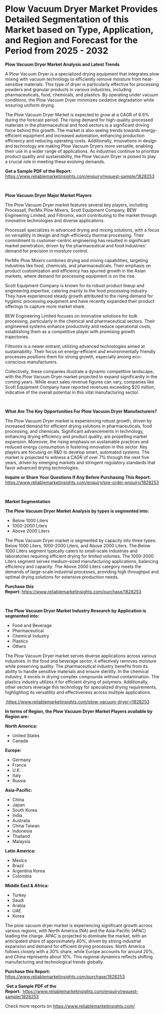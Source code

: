 <p><h1>Plow Vacuum Dryer Market Provides Detailed Segmentation of this Market based on Type, Application, and Region and Forecast for the Period from 2025 - 2032</h1></p><p><strong>Plow Vacuum Dryer Market Analysis and Latest Trends</strong></p>
<p><p>A Plow Vacuum Dryer is a specialized drying equipment that integrates plow mixing with vacuum technology to efficiently remove moisture from heat-sensitive materials. This type of dryer is particularly effective for processing powders and granular products in various industries, including pharmaceuticals, food, chemicals, and plastics. By operating under vacuum conditions, the Plow Vacuum Dryer minimizes oxidative degradation while ensuring uniform drying.</p><p>The Plow Vacuum Dryer Market is expected to grow at a CAGR of 6.9% during the forecast period. The rising demand for high-quality processed materials in the pharmaceutical and food sectors is a significant driving force behind this growth. The market is also seeing trends towards energy-efficient equipment and increased automation, enhancing production efficiency and reducing operating costs. Additionally, innovations in design and technology are making Plow Vacuum Dryers more versatile, enabling their use in a wider range of applications. As industries continue to prioritize product quality and sustainability, the Plow Vacuum Dryer is poised to play a crucial role in meeting these evolving demands.</p></p>
<p><strong>Get a Sample PDF of the Report:&nbsp;</strong> <a href="https://www.reliablemarketinsights.com/enquiry/request-sample/1828253?utm_campaign=3290&utm_medium=2&utm_source=Github&utm_content=ia&utm_term=12042025&utm_id=plow-vacuum-dryer">https://www.reliablemarketinsights.com/enquiry/request-sample/1828253</a></p>
<p>&nbsp;</p>
<p><strong>Plow Vacuum Dryer Major Market Players</strong></p>
<p><p>The Plow Vacuum Dryer market features several key players, including Processall, PerMix Plow Mixers, Scott Equipment Company, BEW Engineering Limited, and Filtromix, each contributing to the market through innovative technologies and diverse applications.</p><p>Processall specializes in advanced drying and mixing solutions, with a focus on versatility in design and high-efficiency thermal processing. Their commitment to customer-centric engineering has resulted in significant market penetration, driven by the pharmaceutical and food industries' demand for precision in moisture control.</p><p>PerMix Plow Mixers combines drying and mixing capabilities, targeting industries like food, chemicals, and pharmaceuticals. Their emphasis on product customization and efficiency has spurred growth in the Asian markets, where demand for processing equipment is on the rise.</p><p>Scott Equipment Company is known for its robust product lineup and engineering expertise, catering mainly to the food processing industry. They have experienced steady growth attributed to the rising demand for hygienic processing equipment and have recently expanded their product offerings to capture more market share.</p><p>BEW Engineering Limited focuses on innovative solutions for bulk processing, particularly in the chemical and pharmaceutical sectors. Their engineered systems enhance productivity and reduce operational costs, establishing them as a competitive player with promising growth trajectories.</p><p>Filtromix is a newer entrant, utilizing advanced technologies aimed at sustainability. Their focus on energy-efficient and environmentally friendly processes positions them for strong growth, especially among eco-conscious manufacturers.</p><p>Collectively, these companies illustrate a dynamic competitive landscape, with the Plow Vacuum Dryer market projected to expand significantly in the coming years. While exact sales revenue figures can vary, companies like Scott Equipment Company have reported revenues exceeding $20 million, indicative of the overall potential in this vital manufacturing sector.</p></p>
<p>&nbsp;</p>
<p><strong>What Are The Key Opportunities For Plow Vacuum Dryer Manufacturers?</strong></p>
<p><p>The Plow Vacuum Dryer market is experiencing robust growth, driven by increased demand for efficient drying solutions in pharmaceuticals, food processing, and chemicals. Significant advancements in technology, enhancing drying efficiency and product quality, are propelling market expansion. Moreover, the rising emphasis on sustainable practices and reduced energy consumption is fostering innovation in this sector. Key players are focusing on R&D to develop smart, automated systems. The market is projected to witness a CAGR of over 7% through the next five years, driven by emerging markets and stringent regulatory standards that favor advanced drying technologies.</p></p>
<p><strong>Inquire or Share Your Questions If Any Before Purchasing This Report:</strong> <a href="https://www.reliablemarketinsights.com/enquiry/pre-order-enquiry/1828253?utm_campaign=3290&utm_medium=2&utm_source=Github&utm_content=ia&utm_term=12042025&utm_id=plow-vacuum-dryer">https://www.reliablemarketinsights.com/enquiry/pre-order-enquiry/1828253</a></p>
<p>&nbsp;</p>
<p><strong>Market Segmentation</strong></p>
<p><strong>The Plow Vacuum Dryer Market Analysis by types is segmented into:</strong></p>
<p><ul><li>Below 1000 Liters</li><li>1000-2000 Liters</li><li>Above 2000 Liters</li></ul></p>
<p><p>The Plow Vacuum Dryer market is segmented by capacity into three types: Below 1000 Liters, 1000-2000 Liters, and Above 2000 Liters. The Below 1000 Liters segment typically caters to small-scale industries and laboratories requiring efficient drying for limited volumes. The 1000-2000 Liters segment serves medium-sized manufacturing applications, balancing efficiency and capacity. The Above 2000 Liters category meets the demands of large-scale industrial processes, providing high throughput and optimal drying solutions for extensive production needs.</p></p>
<p><strong>Purchase this Report:&nbsp;</strong><a href="https://www.reliablemarketinsights.com/purchase/1828253?utm_campaign=3290&utm_medium=2&utm_source=Github&utm_content=ia&utm_term=12042025&utm_id=plow-vacuum-dryer">https://www.reliablemarketinsights.com/purchase/1828253</a></p>
<p>&nbsp;</p>
<p><strong>The Plow Vacuum Dryer Market Industry Research by Application is segmented into:</strong></p>
<p><ul><li>Food and Beverage</li><li>Pharmaceutical</li><li>Chemical Industry</li><li>Plastics</li><li>Others</li></ul></p>
<p><p>The Plow Vacuum Dryer market serves diverse applications across various industries. In the food and beverage sector, it effectively removes moisture while preserving quality. The pharmaceutical industry benefits from its ability to handle sensitive materials and ensure sterility. In the chemical industry, it excels in drying complex compounds without contamination. The plastics industry utilizes it for efficient drying of polymers. Additionally, other sectors leverage this technology for specialized drying requirements, highlighting its versatility and effectiveness across multiple applications.</p></p>
<p><a href="https://www.reliablemarketinsights.com/plow-vacuum-dryer-r1828253?utm_campaign=3290&utm_medium=2&utm_source=Github&utm_content=ia&utm_term=12042025&utm_id=plow-vacuum-dryer">&nbsp;https://www.reliablemarketinsights.com/plow-vacuum-dryer-r1828253</a></p>
<p><strong>In terms of Region, the Plow Vacuum Dryer Market Players available by Region are:</strong></p>
<p>
    <p> <strong> North America: </strong>
        <ul>
            <li>United States</li>
            <li>Canada</li>
        </ul>
        </p> 
    <p> <strong> Europe: </strong>
        <ul>
            <li>Germany</li>
            <li>France</li>
            <li>U.K.</li>
            <li>Italy</li>
            <li>Russia</li>
        </ul>
        </p> 
    <p> <strong> Asia-Pacific: </strong>
        <ul>
            <li>China</li>
            <li>Japan</li>
            <li>South Korea</li>
            <li>India</li>
            <li>Australia</li>
            <li>China Taiwan</li>
            <li>Indonesia</li>
            <li>Thailand</li>
            <li>Malaysia</li>
        </ul>
        </p> 
    <p> <strong> Latin America: </strong>
        <ul>
            <li>Mexico</li>
            <li>Brazil</li>
            <li>Argentina Korea</li>
            <li>Colombia</li>
        </ul>
        </p> 
    <p> <strong> Middle East & Africa: </strong>
        <ul>
            <li>Turkey</li>
            <li>Saudi</li>
            <li>Arabia</li>
            <li>UAE</li>
            <li>Korea</li>
        </ul>
    </p>
    </p>
<p><p>The plow vacuum dryer market is experiencing significant growth across various regions, with North America (NA) and the Asia-Pacific (APAC) leading the charge. APAC is projected to dominate the market, with an anticipated share of approximately 40%, driven by strong industrial expansion and demand for efficient drying processes. North America follows closely with a 30% share, while Europe accounts for around 20%, and China represents about 10%. This regional dynamics reflects shifting manufacturing and technological trends globally.</p></p>
<p><strong>Purchase this Report: </strong><a href="https://www.reliablemarketinsights.com/purchase/1828253?utm_campaign=3290&utm_medium=2&utm_source=Github&utm_content=ia&utm_term=12042025&utm_id=plow-vacuum-dryer">https://www.reliablemarketinsights.com/purchase/1828253</a></p>
<p>&nbsp;<strong>Get a Sample PDF of the Report:&nbsp;&nbsp;</strong><a href="https://www.reliablemarketinsights.com/enquiry/request-sample/1828253?utm_campaign=3290&utm_medium=2&utm_source=Github&utm_content=ia&utm_term=12042025&utm_id=plow-vacuum-dryer">https://www.reliablemarketinsights.com/enquiry/request-sample/1828253</a></p>
<p><strong></strong></p>
<p>Check more reports on <a href="https://www.reliablemarketinsights.com/?utm_campaign=3290&utm_medium=2&utm_source=Github&utm_content=ia&utm_term=12042025&utm_id=plow-vacuum-dryer">https://www.reliablemarketinsights.com/</a></p>